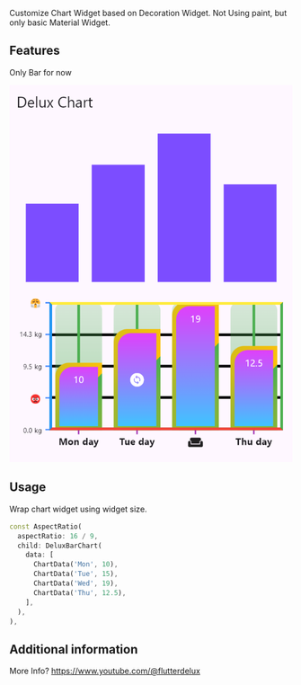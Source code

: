 Customize Chart Widget based on Decoration Widget. Not Using paint, but only basic Material Widget.

## Features

Only Bar for now

![alt](pic/delux_chart.png)

## Usage

Wrap chart widget using widget size.

```dart
const AspectRatio(
  aspectRatio: 16 / 9,
  child: DeluxBarChart(
    data: [
      ChartData('Mon', 10),
      ChartData('Tue', 15),
      ChartData('Wed', 19),
      ChartData('Thu', 12.5),
    ],
  ),
),
```

## Additional information

More Info? https://www.youtube.com/@flutterdelux
